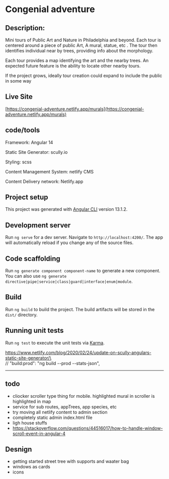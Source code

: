 # Congenial adventure

## Description: 

Mini tours of Public Art and Nature in Philadelphia and beyond. Each tour is centered around a piece of public Art, A mural, statue, etc . The tour then identifies individual near by trees, providing info about the morphology.

Each tour provides a map identifying the art and the nearby trees. An expected future feature is the ability to locate other nearby tours.

If the project grows, ideally tour creation could expand to include the public  in some way

## Live Site

[https://congenial-adventure.netlify.app/murals](https://congenial-adventure.netlify.app/murals)

## code/tools

Framework: Angular 14

Static Site Generator: scully.io

Styling: scss

Content Management System: netlify CMS

Content Delivery network: Netlify.app

## Project setup

<!-- TODODODODODOD -->

This project was generated with [Angular CLI](https://github.com/angular/angular-cli) version 13.1.2.

## Development server

Run `ng serve` for a dev server. Navigate to `http://localhost:4200/`. The app will automatically reload if you change any of the source files.

## Code scaffolding

Run `ng generate component component-name` to generate a new component. You can also use `ng generate directive|pipe|service|class|guard|interface|enum|module`.

## Build

Run `ng build` to build the project. The build artifacts will be stored in the `dist/` directory.

## Running unit tests

Run `ng test` to execute the unit tests via [Karma](https://karma-runner.github.io).


https://www.netlify.com/blog/2020/02/24/update-on-scully-angulars-static-site-generator/\    
// "build:prod": "ng build --prod --stats-json",

---


## todo
- cliocker scroller type thing for mobile. highlighted mural in scroller is highlighted in map
- service for sub routes, appTrees, app species, etc
- try moving all netlify content to admin section
- completely static admin index.html file
- ligh house stuffs
- https://stackoverflow.com/questions/44516017/how-to-handle-window-scroll-event-in-angular-4

## Desnign
- getting started street tree with supports and waater bag
- windows as cards
- icons
